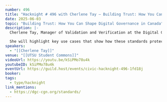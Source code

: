 ```yaml
---
number: 496
title: "Hacknight # 496 with Cherlene Tay – Building Trust: How You Can Shape Digital Governance in Canada"
date: 2025-06-03
topic: "Building Trust: How You Can Shape Digital Governance in Canada"
description: |-
  Cherlene Tay, Manager of Validation and Verification at the Digital Governance Council, shares how strong national digital governance standards build public trust by ensuring transparency and accountability.

  She will highlight key use cases that show how these standards protect vulnerable populations and explain how you can play a crucial role in shaping them in Canada.
speakers:
  - "[[Cherlene Tay]]"
venue: "[[UTSU Student Commons]]"
videoUrl: https://youtu.be/kSiPMo78u4k
youtubeID: kSiPMo78u4k
eventUrl: https://guild.host/events/civic-hacknight-496-1fd18j
booker: 
tags:
  - type/hacknight
link_mentions:
  - https://dgc-cgn.org/standards/
---
```

